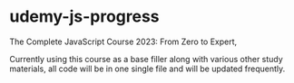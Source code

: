 # udemy-js-progress

The Complete JavaScript Course 2023: From Zero to Expert,

Currently using this course as a base filler along with various other study materials,
all code will be in one single file and will be updated frequently.
